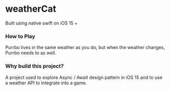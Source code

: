 # weatherCat

Built using native swift on iOS 15 +

### How to Play
Purrbo lives in the same weather as you do, but when the weather changes, Purrbo needs to as well. 

### Why build this project?
A project used to explore Async / Await design pattern in iOS 15 and to use a weather API to integrate into a game. 
